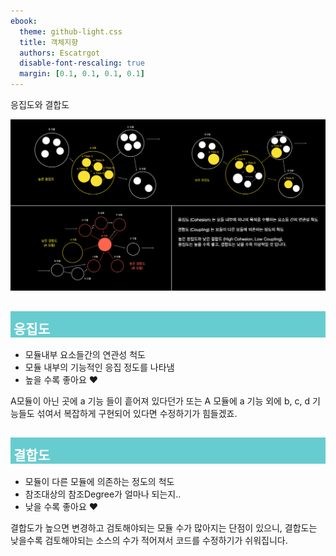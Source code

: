 ```yaml
---
ebook:
  theme: github-light.css
  title: 객체지향
  authors: Escatrgot
  disable-font-rescaling: true
  margin: [0.1, 0.1, 0.1, 0.1]
---
```

<style>
    h3.quest { font-weight: bold; border: 3px solid; color: #A0F !important;}
    .quest { font-weight: bold; color: #A5F !important;}
    h2 { border-top: 12px solid #67CCCF; border-left: 5px solid #67CCCF; border-right: 5px solid #67CCCF; background-color: #67CCCF; color: #FFF !important; font-weight: bold;}
    h3 { border-top: 12px solid #F90; border: 5px solid #F90; background-color: #F90; color: #FFF !important;}
</style>

응집도와 결합도

![](2022-05-02-17-24-20.png)

## 응집도
* 모듈내부 요소들간의 연관성 척도
* 모듈 내부의 기능적인 응집 정도를 나타냄
* 높을 수록 좋아요 ❤️

A모듈이 아닌 곳에 a 기능 들이 흩어져 있다던가 또는 A 모듈에 a 기능 외에 b, c, d 기능들도 섞여서 복잡하게 구현되어 있다면 수정하기가 힘들겠죠.

## 결합도
* 모듈이 다른 모듈에 의존하는 정도의 척도
* 참조대상의 참조Degree가 얼마나 되는지..
* 낮을 수록 좋아요 ❤️

결합도가 높으면 변경하고 검토해야되는 모듈 수가 많아지는 단점이 있으니, 결합도는 낮을수록 검토해야되는 소스의 수가 적어져서 코드를 수정하기가 쉬워집니다.